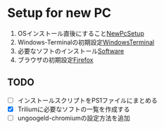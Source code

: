 # Setup for new PC
1. OSインストール直後にすること[NewPcSetup](/NewPcSetup.md)
2. Windows-Terminalの初期設定[WindowsTerminal](/WindowsTerminal.md)
3. 必要なソフトのインストール[Software](/Software.md)
4. ブラウザの初期設定[Firefox](/Firefox.md)

## TODO
- [ ] インストールスクリプトをPS1ファイルにまとめる
- [x] Triliumに必要なソフトの一覧を作成する
- [ ] ungoogeld-chromiumの設定方法を追加
